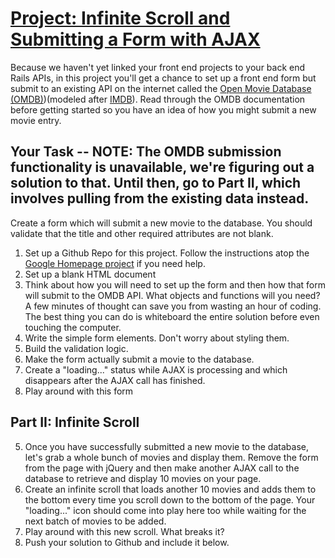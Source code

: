 # [Project: Infinite Scroll and Submitting a Form with AJAX](http://www.theodinproject.com/javascript-and-jquery/infinite-scroll-and-submitting-a-form-with-ajax)
  
Because we haven't yet linked your front end projects to your back end Rails APIs, in this project you'll get a chance to set up a front end form but submit to an existing API on the internet called the [Open Movie Database (OMDB)](http://www.omdbapi.com/))(modeled after [IMDB](http://www.imdb.com)). Read through the OMDB documentation before getting started so you have an idea of how you might submit a new movie entry.


## Your Task -- NOTE: The OMDB submission functionality is unavailable, we're figuring out a solution to that.  Until then, go to Part II, which involves pulling from the existing data instead.

Create a form which will submit a new movie to the database.  You should validate that the title and other required attributes are not blank.

1. Set up a Github Repo for this project.  Follow the instructions atop the [Google Homepage project](/web-development-101/html-css) if you need help.
1. Set up a blank HTML document
1. Think about how you will need to set up the form and then how that form will submit to the OMDB API.  What objects and functions will you need? A few minutes of thought can save you from wasting an hour of coding.  The best thing you can do is whiteboard the entire solution before even touching the computer.
2. Write the simple form elements.  Don't worry about styling them.
3. Build the validation logic.
4. Make the form actually submit a movie to the database.
4. Create a "loading..." status while AJAX is processing and which disappears after the AJAX call has finished.
5. Play around with this form

## Part II: Infinite Scroll

5. Once you have successfully submitted a new movie to the database, let's grab a whole bunch of movies and display them.  Remove the form from the page with jQuery and then make another AJAX call to the database to retrieve and display 10 movies on your page. 
6. Create an infinite scroll that loads another 10 movies and adds them to the bottom every time you scroll down to the bottom of the page.  Your "loading..." icon should come into play here too while waiting for the next batch of movies to be added.
7. Play around with this new scroll.  What breaks it?
8. Push your solution to Github and include it below.
